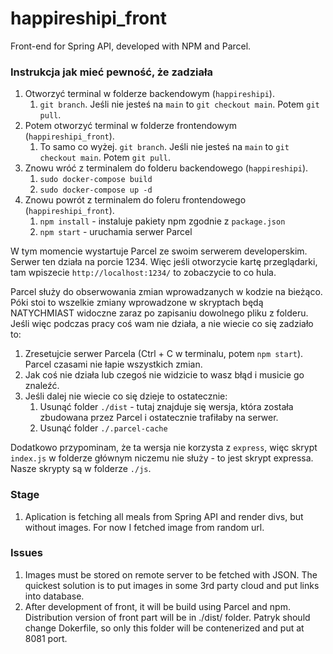# happireshipi_front

Front-end for Spring API, developed with NPM and Parcel.

### Instrukcja jak mieć pewność, że zadziała

1. Otworzyć terminal w folderze backendowym (`happireshipi`).
   1. `git branch`. Jeśli nie jesteś na `main` to `git checkout main`. Potem `git pull`.
2. Potem otworzyć terminal w folderze frontendowym (`happireshipi_front`).
   1. To samo co wyżej. `git branch`. Jeśli nie jesteś na `main` to `git checkout main`. Potem `git pull`.
3. Znowu wróć z terminalem do folderu backendowego (`happireshipi`).
   1. `sudo docker-compose build`
   2. `sudo docker-compose up -d`
4. Znowu powrót z terminalem do foleru frontendowego (`happireshipi_front`).
   1. `npm install` - instaluje pakiety npm zgodnie z `package.json`
   2. `npm start` - uruchamia serwer Parcel

W tym momencie wystartuje Parcel ze swoim serwerem developerskim. Serwer ten działa na porcie 1234. Więc jeśli otworzycie kartę przeglądarki, tam wpiszecie `http://localhost:1234/` to zobaczycie to co hula.

Parcel służy do obserwowania zmian wprowadzanych w kodzie na bieżąco. Póki stoi to wszelkie zmiany wprowadzone w skryptach będą NATYCHMIAST widoczne zaraz po zapisaniu dowolnego pliku z folderu. Jeśli więc podczas pracy coś wam nie działa, a nie wiecie co się zadziało to:

1. Zresetujcie serwer Parcela (Ctrl + C w terminalu, potem `npm start`). Parcel czasami nie łapie wszystkich zmian.
2. Jak coś nie działa lub czegoś nie widzicie to wasz błąd i musicie go znaleźć.
3. Jeśli dalej nie wiecie co się dzieje to ostatecznie:
   1. Usunąć folder `./dist` - tutaj znajduje się wersja, która została zbudowana przez Parcel i ostatecznie trafiłaby na serwer.
   2. Usunąć folder `./.parcel-cache`

Dodatkowo przypominam, że ta wersja nie korzysta z `express`, więc skrypt `index.js` w folderze głównym niczemu nie służy - to jest skrypt expressa. Nasze skrypty są w folderze `./js`.

### Stage

1. Aplication is fetching all meals from Spring API and render divs, but without images. For now I fetched image from random url.

### Issues

1. Images must be stored on remote server to be fetched with JSON. The quickest solution is to put images in some 3rd party cloud and put links into database.
2. After development of front, it will be build using Parcel and npm. Distribution version of front part will be in ./dist/ folder. Patryk should change Dokerfile, so only this folder will be contenerized and put at 8081 port.
